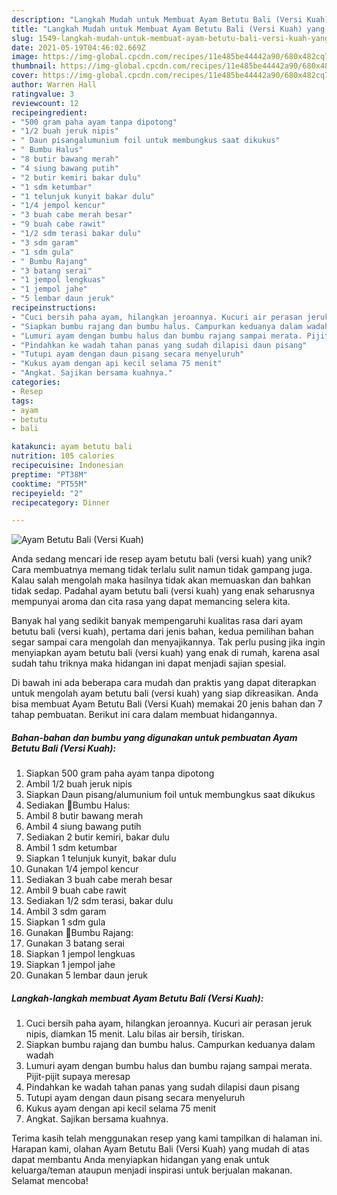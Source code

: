 ```yaml
---
description: "Langkah Mudah untuk Membuat Ayam Betutu Bali (Versi Kuah) yang Lezat Sekali"
title: "Langkah Mudah untuk Membuat Ayam Betutu Bali (Versi Kuah) yang Lezat Sekali"
slug: 1549-langkah-mudah-untuk-membuat-ayam-betutu-bali-versi-kuah-yang-lezat-sekali
date: 2021-05-19T04:46:02.669Z
image: https://img-global.cpcdn.com/recipes/11e485be44442a90/680x482cq70/ayam-betutu-bali-versi-kuah-foto-resep-utama.jpg
thumbnail: https://img-global.cpcdn.com/recipes/11e485be44442a90/680x482cq70/ayam-betutu-bali-versi-kuah-foto-resep-utama.jpg
cover: https://img-global.cpcdn.com/recipes/11e485be44442a90/680x482cq70/ayam-betutu-bali-versi-kuah-foto-resep-utama.jpg
author: Warren Hall
ratingvalue: 3
reviewcount: 12
recipeingredient:
- "500 gram paha ayam tanpa dipotong"
- "1/2 buah jeruk nipis"
- " Daun pisangalumunium foil untuk membungkus saat dikukus"
- " Bumbu Halus"
- "8 butir bawang merah"
- "4 siung bawang putih"
- "2 butir kemiri bakar dulu"
- "1 sdm ketumbar"
- "1 telunjuk kunyit bakar dulu"
- "1/4 jempol kencur"
- "3 buah cabe merah besar"
- "9 buah cabe rawit"
- "1/2 sdm terasi bakar dulu"
- "3 sdm garam"
- "1 sdm gula"
- " Bumbu Rajang"
- "3 batang serai"
- "1 jempol lengkuas"
- "1 jempol jahe"
- "5 lembar daun jeruk"
recipeinstructions:
- "Cuci bersih paha ayam, hilangkan jeroannya. Kucuri air perasan jeruk nipis, diamkan 15 menit. Lalu bilas air bersih, tiriskan."
- "Siapkan bumbu rajang dan bumbu halus. Campurkan keduanya dalam wadah"
- "Lumuri ayam dengan bumbu halus dan bumbu rajang sampai merata. Pijit-pijit supaya meresap"
- "Pindahkan ke wadah tahan panas yang sudah dilapisi daun pisang"
- "Tutupi ayam dengan daun pisang secara menyeluruh"
- "Kukus ayam dengan api kecil selama 75 menit"
- "Angkat. Sajikan bersama kuahnya."
categories:
- Resep
tags:
- ayam
- betutu
- bali

katakunci: ayam betutu bali 
nutrition: 105 calories
recipecuisine: Indonesian
preptime: "PT38M"
cooktime: "PT55M"
recipeyield: "2"
recipecategory: Dinner

---
```



![Ayam Betutu Bali (Versi Kuah)](https://img-global.cpcdn.com/recipes/11e485be44442a90/680x482cq70/ayam-betutu-bali-versi-kuah-foto-resep-utama.jpg)

Anda sedang mencari ide resep ayam betutu bali (versi kuah) yang unik? Cara membuatnya memang tidak terlalu sulit namun tidak gampang juga. Kalau salah mengolah maka hasilnya tidak akan memuaskan dan bahkan tidak sedap. Padahal ayam betutu bali (versi kuah) yang enak seharusnya mempunyai aroma dan cita rasa yang dapat memancing selera kita.



Banyak hal yang sedikit banyak mempengaruhi kualitas rasa dari ayam betutu bali (versi kuah), pertama dari jenis bahan, kedua pemilihan bahan segar sampai cara mengolah dan menyajikannya. Tak perlu pusing jika ingin menyiapkan ayam betutu bali (versi kuah) yang enak di rumah, karena asal sudah tahu triknya maka hidangan ini dapat menjadi sajian spesial.


Di bawah ini ada beberapa cara mudah dan praktis yang dapat diterapkan untuk mengolah ayam betutu bali (versi kuah) yang siap dikreasikan. Anda bisa membuat Ayam Betutu Bali (Versi Kuah) memakai 20 jenis bahan dan 7 tahap pembuatan. Berikut ini cara dalam membuat hidangannya.

<!--inarticleads1-->

##### Bahan-bahan dan bumbu yang digunakan untuk pembuatan Ayam Betutu Bali (Versi Kuah):

1. Siapkan 500 gram paha ayam tanpa dipotong
1. Ambil 1/2 buah jeruk nipis
1. Siapkan  Daun pisang/alumunium foil untuk membungkus saat dikukus
1. Sediakan  🧄Bumbu Halus:
1. Ambil 8 butir bawang merah
1. Ambil 4 siung bawang putih
1. Sediakan 2 butir kemiri, bakar dulu
1. Ambil 1 sdm ketumbar
1. Siapkan 1 telunjuk kunyit, bakar dulu
1. Gunakan 1/4 jempol kencur
1. Sediakan 3 buah cabe merah besar
1. Ambil 9 buah cabe rawit
1. Sediakan 1/2 sdm terasi, bakar dulu
1. Ambil 3 sdm garam
1. Siapkan 1 sdm gula
1. Gunakan  🧄Bumbu Rajang:
1. Gunakan 3 batang serai
1. Siapkan 1 jempol lengkuas
1. Siapkan 1 jempol jahe
1. Gunakan 5 lembar daun jeruk




<!--inarticleads2-->

##### Langkah-langkah membuat Ayam Betutu Bali (Versi Kuah):

1. Cuci bersih paha ayam, hilangkan jeroannya. Kucuri air perasan jeruk nipis, diamkan 15 menit. Lalu bilas air bersih, tiriskan.
1. Siapkan bumbu rajang dan bumbu halus. Campurkan keduanya dalam wadah
1. Lumuri ayam dengan bumbu halus dan bumbu rajang sampai merata. Pijit-pijit supaya meresap
1. Pindahkan ke wadah tahan panas yang sudah dilapisi daun pisang
1. Tutupi ayam dengan daun pisang secara menyeluruh
1. Kukus ayam dengan api kecil selama 75 menit
1. Angkat. Sajikan bersama kuahnya.




Terima kasih telah menggunakan resep yang kami tampilkan di halaman ini. Harapan kami, olahan Ayam Betutu Bali (Versi Kuah) yang mudah di atas dapat membantu Anda menyiapkan hidangan yang enak untuk keluarga/teman ataupun menjadi inspirasi untuk berjualan makanan. Selamat mencoba!
